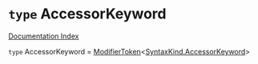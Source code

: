 # `type` AccessorKeyword

[Documentation Index](../README.md)

`type` AccessorKeyword = [ModifierToken](../interface.ModifierToken/README.md)\<[SyntaxKind.AccessorKeyword](../enum.SyntaxKind/README.md#accessorkeyword--129)>